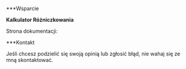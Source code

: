 ***Wsparcie

**Kalkulator Różniczkowania**

Strona dokumentacji:

***Kontakt

Jeśli chcesz podzielić się swoją opinią lub zgłosić błąd, nie wahaj się ze mną skontaktować.

